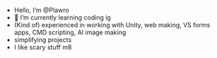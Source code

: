 - Hello, I’m @Plawro
- 🌱 I’m currently learning coding ig
- (Kind of) experienced in working with Unity, web making, VS forms apps, CMD scripting, AI image making
- simplifying projects
- I like scary stuff m8

<!---
Plawro is ✨ special ✨ because his `README.md` appears on his GitHub profile.
--->
